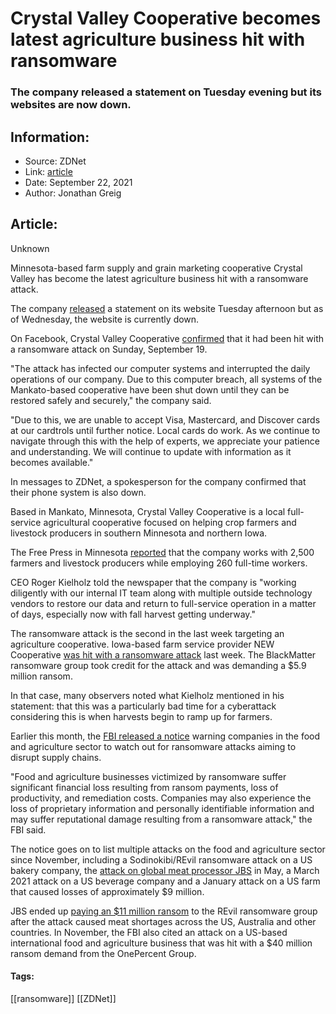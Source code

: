 # Crystal Valley Cooperative becomes latest agriculture business hit with ransomware
### The company released a statement on Tuesday evening but its websites are now down.

## Information:
+ Source: ZDNet
+ Link: [article](https://www.zdnet.com/article/crystal-valley-cooperative-becomes-latest-agriculture-business-hit-with-ransomware/)
+ Date: September 22, 2021
+ Author: Jonathan Greig


## Article:
Unknown

Minnesota-based farm supply and grain marketing cooperative Crystal Valley has become the latest agriculture business hit with a ransomware attack. 

The company [released](http://www.crystalvalley.coop/?fbclid=IwAR1fISxIAkb5OIfSHeWmzhxdByycIvKAxrPf2WgEmr7UgBgiHBtYsdZMo3s) a statement on its website Tuesday afternoon but as of Wednesday, the website is currently down. 

On Facebook, Crystal Valley Cooperative [confirmed](https://www.facebook.com/CrystalValleyMN/) that it had been hit with a ransomware attack on Sunday, September 19.

"The attack has infected our computer systems and interrupted the daily operations of our company. Due to this computer breach, all systems of the Mankato-based cooperative have been shut down until they can be restored safely and securely," the company said. 

"Due to this, we are unable to accept Visa, Mastercard, and Discover cards at our cardtrols until further notice. Local cards do work. As we continue to navigate through this with the help of experts, we appreciate your patience and understanding. We will continue to update with information as it becomes available."

In messages to ZDNet, a spokesperson for the company confirmed that their phone system is also down. 

Based in Mankato, Minnesota, Crystal Valley Cooperative is a local full-service agricultural cooperative focused on helping crop farmers and livestock producers in southern Minnesota and northern Iowa. 






The Free Press in Minnesota [reported](https://www.mankatofreepress.com/news/local_news/crystal-valley-co-op-hit-by-cyberattack/article_ee0a6786-1b24-11ec-a41a-1b3c14d1d303.html) that the company works with 2,500 farmers and livestock producers while employing 260 full-time workers. 

CEO Roger Kielholz told the newspaper that the company is "working diligently with our internal IT team along with multiple outside technology vendors to restore our data and return to full-service operation in a matter of days, especially now with fall harvest getting underway."

The ransomware attack is the second in the last week targeting an agriculture cooperative. Iowa-based farm service provider NEW Cooperative [was hit with a ransomware attack](https://www.zdnet.com/article/iowa-farm-services-provider-hit-with-blackmatter-ransomware-and-5-9-million-ransom/) last week. The BlackMatter ransomware group took credit for the attack and was demanding a $5.9 million ransom.

In that case, many observers noted what Kielholz mentioned in his statement: that this was a particularly bad time for a cyberattack considering this is when harvests begin to ramp up for farmers. 

Earlier this month, the [FBI released a notice](https://www.zdnet.com/article/fbi-warns-of-ransomware-attacks-targeting-food-and-agriculture-sector-as-white-house-pushes-for-proactive-measures/) warning companies in the food and agriculture sector to watch out for ransomware attacks aiming to disrupt supply chains.

"Food and agriculture businesses victimized by ransomware suffer significant financial loss resulting from ransom payments, loss of productivity, and remediation costs. Companies may also experience the loss of proprietary information and personally identifiable information and may suffer reputational damage resulting from a ransomware attack," the FBI said. 

The notice goes on to list multiple attacks on the food and agriculture sector since November, including a Sodinokibi/REvil ransomware attack on a US bakery company, the [attack on global meat processor JBS](https://www.zdnet.com/article/jbs-usa-cyber-attack-affecting-north-american-and-australian-systems/) in May, a March 2021 attack on a US beverage company and a January attack on a US farm that caused losses of approximately $9 million. 

JBS ended up [paying an $11 million ransom](https://www.zdnet.com/article/ransomware-meat-firm-jbs-says-it-paid-out-11m-after-attack/) to the REvil ransomware group after the attack caused meat shortages across the US, Australia and other countries. In November, the FBI also cited an attack on a US-based international food and agriculture business that was hit with a $40 million ransom demand from the OnePercent Group.





#### Tags:
[[ransomware]] [[ZDNet]]
